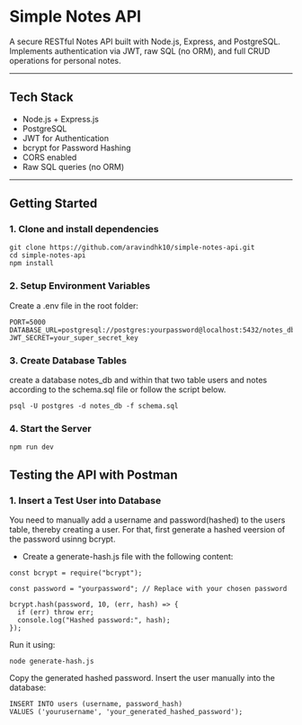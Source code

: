 #  Simple Notes API

A secure RESTful Notes API built with Node.js, Express, and PostgreSQL.  
Implements authentication via JWT, raw SQL (no ORM), and full CRUD operations for personal notes.

---

##  Tech Stack

- Node.js + Express.js
- PostgreSQL
- JWT for Authentication
- bcrypt for Password Hashing
- CORS enabled
- Raw SQL queries (no ORM)

---

##  Getting Started

### 1. Clone and install dependencies
```
git clone https://github.com/aravindhk10/simple-notes-api.git
cd simple-notes-api
npm install
```
### 2. Setup Environment Variables
Create a .env file in the root folder:
```
PORT=5000
DATABASE_URL=postgresql://postgres:yourpassword@localhost:5432/notes_db
JWT_SECRET=your_super_secret_key
```

### 3. Create Database Tables
create a database notes_db and within that two table users and notes according to the schema.sql file or follow the script below.
```
psql -U postgres -d notes_db -f schema.sql
```
### 4. Start the Server
```
npm run dev
```
## Testing the API with Postman

### 1. Insert a Test User into Database
You need to manually add a username and password(hashed) to the users table, thereby creating a user. 
For that, first generate a hashed veersion of the password usinng bcrypt.
- Create a generate-hash.js file with the following content:
```
const bcrypt = require("bcrypt");

const password = "yourpassword"; // Replace with your chosen password

bcrypt.hash(password, 10, (err, hash) => {
  if (err) throw err;
  console.log("Hashed password:", hash);
});
```
Run it using:
```
node generate-hash.js
```
Copy the generated hashed password.
Insert the user manually into the database:
```
INSERT INTO users (username, password_hash)
VALUES ('yourusername', 'your_generated_hashed_password');
```
